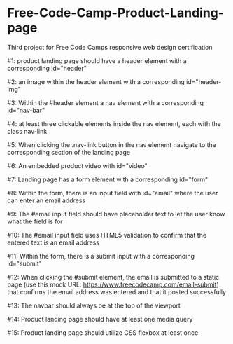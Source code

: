 # Free-Code-Camp-Product-Landing-page
Third project for Free Code Camps responsive web design certification

#1: product landing page should have a header element with a corresponding id="header"

#2: an image within the header element with a corresponding id="header-img"

#3: Within the #header element a nav element with a corresponding id="nav-bar"

#4: at least three clickable elements inside the nav element, each with the class nav-link

#5: When clicking the .nav-link button in the nav element navigate to the corresponding section of the landing page

#6: An embedded product video with id="video"

#7: Landing page has a form element with a corresponding id="form"

#8: Within the form, there is an input field with id="email" where the user can enter an email address

#9: The #email input field should have placeholder text to let the user know what the field is for

#10: The #email input field uses HTML5 validation to confirm that the entered text is an email address

#11: Within the form, there is a submit input with a corresponding id="submit"

#12: When clicking the #submit element, the email is submitted to a static page (use this mock URL: https://www.freecodecamp.com/email-submit) that confirms the email address was entered and that it posted successfully

#13: The navbar should always be at the top of the viewport

#14: Product landing page should have at least one media query

#15: Product landing page should utilize CSS flexbox at least once